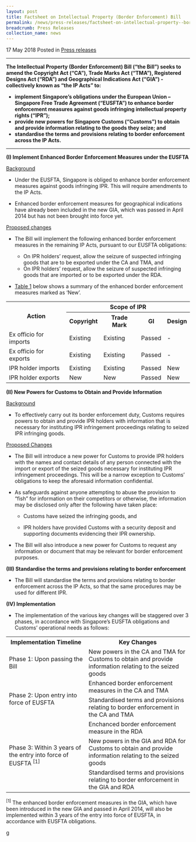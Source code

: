 ```yaml
---
layout: post
title: Factsheet on Intellectual Property (Border Enforcement) Bill
permalink: /news/press-releases/factsheet-on-intellectual-property--border-enforcement--bill
breadcrumb: Press Releases
collection_name: news
---
```


17 May 2018 Posted in [Press releases](/news/press-releases)

---

**The Intellectual Property (Border Enforcement) Bill (“the Bill”) seeks to amend the Copyright Act (“CA”), Trade Marks Act (“TMA”), Registered Designs Act (“RDA”) and Geographical Indications Act (“GIA”) - collectively known as “the IP Acts” to:**
* **implement Singapore’s obligations under the European Union – Singapore Free Trade Agreement (“EUSFTA”) to enhance border enforcement measures against goods infringing intellectual property rights (“IPR”);**
* **provide new powers for Singapore Customs (“Customs”) to obtain and provide information relating to the goods they seize; and**
* **standardise the terms and provisions relating to border enforcement across the IP Acts.**  
  
---

**(I) Implement Enhanced Border Enforcement Measures under the EUSFTA**


<u>Background</u>

* Under the EUSFTA, Singapore is obliged to enhance border enforcement measures against goods infringing IPR. This will require amendments to the IP Acts.
 

* Enhanced border enforcement measures for geographical indications have already been included in the new GIA, which was passed in April 2014 but has not been brought into force yet.


<u>Proposed changes</u>

* The Bill will implement the following enhanced border enforcement measures in the remaining IP Acts, pursuant to our EUSFTA obligations:

    * On IPR holders’ request, allow the seizure of suspected infringing goods that are to be exported under the CA and TMA, and
    * On IPR holders’ request, allow the seizure of suspected infringing goods that are imported or to be exported under the RDA.
    
* <u>Table 1</u> below shows a summary of the enhanced border enforcement measures marked as ‘New’.  
  

<table class="table-h">
  <tr>
    <th rowspan="2">Action</td>
    <th colspan="4">Scope of IPR</th>
  </tr>
  <tr>
  <th>Copyright</th>
  <th>Trade Mark</th>
  <th>GI</th>
  <th>Design</th>
  
  </tr>
  
  <tr>
  <td>Ex officio for imports</td>
  <td>Existing</td>
  <td>Existing</td>
  <td>Passed</td>
  <td>-</td>
  
  
  </tr>
  
  <tr>
    <td>Ex officio for exports</td>
  <td>Existing</td>
  <td>Existing</td>
  <td>Passed</td>
  <td>-</td>
  </tr>
  
  
  <tr>
  <td>IPR holder imports</td>
  <td>Existing</td>
  <td>Existing</td>
  <td>Passed</td>
  <td>New</td>
  </tr>
  
  
  <tr>
    <td>IPR holder exports</td>
  <td>New</td>
  <td>New</td>
  <td>Passed</td>
  <td>New</td>
  </tr>
  </table>
  
  


**(II) New Powers for Customs to Obtain and Provide Information**

<u>Background</u>

* To effectively carry out its border enforcement duty, Customs requires powers to obtain and provide IPR holders with information that is necessary for instituting IPR infringement proceedings relating to seized IPR infringing goods.

<u>Proposed Changes</u>

* The Bill will introduce a new power for Customs to provide IPR holders with the names and contact details of any person connected with the import or export of the seized goods necessary for instituting IPR infringement proceedings. This will be a narrow exception to Customs’ obligations to keep the aforesaid information confidential.

* As safeguards against anyone attempting to abuse the provision to “fish” for information on their competitors or otherwise, the information may be disclosed only after the following have taken place:

    * Customs have seized the infringing goods, and
    
    * IPR holders have provided Customs with a security deposit and supporting documents evidencing their IPR ownership.
    
    
* The Bill will also introduce a new power for Customs to request any information or document that may be relevant for border enforcement purposes.

**(III) Standardise the terms and provisions relating to border enforcement**

* The Bill will standardise the terms and provisions relating to border enforcement across the IP Acts, so that the same procedures may be used for different IPR.

**(IV) Implementation**

* The implementation of the various key changes will be staggered over 3 phases, in accordance with Singapore’s EUSFTA obligations and Customs’ operational needs as follows:


<table class="table-h">
<tr>
<th>Implementation Timeline</th>
<th>Key Changes</th>
</tr>

<tr>
<td>Phase 1: Upon passing the Bill</td>
<td>New powers in the CA and TMA for Customs to obtain and provide information relating to the seized goods</td>
</tr>

<tr>
<td rowspan="2">Phase 2: Upon entry into force of EUSFTA</td>
<td>Enhanced border enforcement measures in the CA and TMA</td>

</tr>
<tr>
<td>Standardised terms and provisions relating to border enforcement in the CA and TMA</td>
</tr>


<tr>
<td rowspan="3"> Phase 3: Within 3 years of the entry into force of EUSFTA <sup>[1]</sup>  </td>


<td>Enchanced border enforcement measure in the RDA</td>
</tr>
<tr>
<td>New powers in the GIA and RDA for Customs to obtain and provide information relating to the seized goods</td>
</tr>


<tr>
<td>Standardised terms and provisions relating to border enforcement in the GIA and RDA</td>
</tr>


</table>


<sup>[1]</sup> The enhanced border enforcement measures in the GIA, which have been introduced in the new GIA and passed in April 2014, will also be implemented within 3 years of the entry into force of EUSFTA, in accordance with EUSFTA obligations.

g
